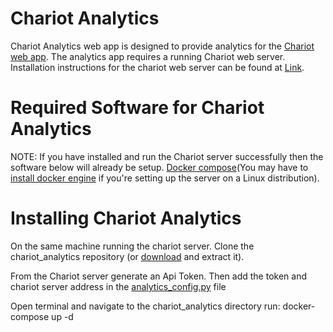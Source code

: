# Chariot Analytics
Chariot Analytics web app is designed to provide analytics for the [Chariot web app](https://github.com/horizon-institute/chariot). The analytics app requires a running Chariot web server. Installation instructions for the chariot web server can be found at [Link](https://github.com/horizon-institute/chariot). 

# Required Software for Chariot Analytics
NOTE: If you have installed and run the Chariot server successfully then the software below will already be setup.
[Docker compose](https://docs.docker.com/compose/install/)(You may have to [install docker engine](https://docs.docker.com/engine/installation/) if you're setting up the server on a Linux distribution).

# Installing Chariot Analytics

On the same machine running the chariot server. Clone the chariot_analytics repository (or [download](https://github.com/malikobaid/chariot_analytics.git) and extract it).

From the Chariot server generate an Api Token. Then add the token and chariot server address in the [analytics_config.py](https://github.com/malikobaid/chariot_analytics/wiki/Analytics-Configuration-File) file

Open terminal and navigate to the chariot_analytics directory run:
docker-compose up -d
